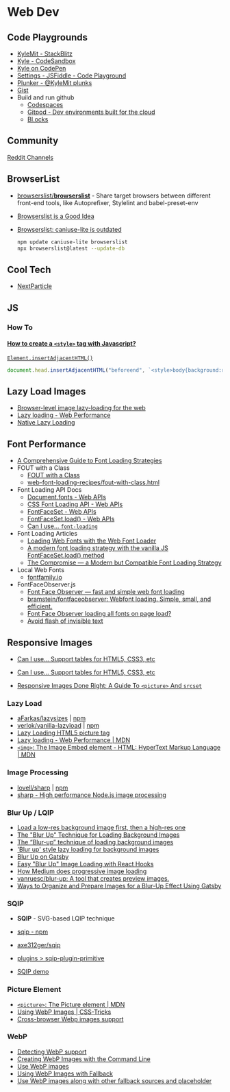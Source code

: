 # Web Dev

## Code Playgrounds

* [KyleMit - StackBlitz](https://stackblitz.com/@KyleMit)
* [Kyle - CodeSandbox](https://codesandbox.io/u/KyleMit)
* [Kyle on CodePen](https://codepen.io/KyleMit)
* [Settings - JSFiddle - Code Playground](https://jsfiddle.net/user/KyleMit/fiddles/)
* [Plunker - @KyleMit plunks](https://plnkr.co/users/KyleMit/plunks)
* [Gist](https://gist.github.com/KyleMit)
* Build and run github
  * [Codespaces](https://github.com/features/codespaces)
  * [Gitpod - Dev environments built for the cloud](https://www.gitpod.io/)
  * [Bl.ocks](https://bl.ocks.org/)

## Community

[Reddit Channels](https://www.reddit.com/user/kylemit/m/webdev/)

## BrowserList

* [browserslist/**browserslist**](https://github.com/browserslist/browserslist) - Share target browsers between different front-end tools, like Autoprefixer, Stylelint and babel-preset-env
* [Browserslist is a Good Idea](https://css-tricks.com/browserlist-good-idea/)

* [Browserslist: caniuse-lite is outdated](https://stackoverflow.com/q/55271798/1366033)

  ```bash
  npm update caniuse-lite browserslist
  npx browserslist@latest --update-db
  ```


## Cool Tech

* [NextParticle](https://nextparticle.nextco.de/)


## JS

### How To

#### [How to create a `<style>` tag with Javascript?](https://stackoverflow.com/a/28662118/1366033)

[`Element.insertAdjacentHTML()`](https://developer.mozilla.org/en-US/docs/Web/API/Element/insertAdjacentHTML)

```js
document.head.insertAdjacentHTML("beforeend", `<style>body{background:red}</style>`)
```

## Lazy Load Images

* [Browser-level image lazy-loading for the web](https://web.dev/browser-level-image-lazy-loading/)
* [Lazy loading - Web Performance](https://developer.mozilla.org/en-US/docs/Web/Performance/Lazy_loading)
* [Native Lazy Loading](https://css-tricks.com/native-lazy-loading/)

## Font Performance


* [A Comprehensive Guide to Font Loading Strategies](https://www.zachleat.com/web/comprehensive-webfonts/)
* FOUT with a Class
  * [FOUT with a Class](https://www.zachleat.com/web-fonts/demos/fout-with-class.html)
  * [web-font-loading-recipes/fout-with-class.html](https://github.com/zachleatweb-font-loading-recipes/blob/master/fout-with-class.html)
* Font Loading API Docs
  * [Document.fonts - Web APIs](https://developer.mozilla.org/en-US/docs/Web/API/Document/fonts)
  * [CSS Font Loading API - Web APIs](https://wiki.developer.mozilla.org/en-US/docs/Web/API/CSS_Font_Loading_API#Browser_compatibility)
  * [FontFaceSet - Web APIs](https://wiki.developer.mozilla.org/en-US/docs/Web/API/FontFaceSet)
  * [FontFaceSet.load() - Web APIs](https://developer.mozilla.org/en-US/docs/Web/API/FontFaceSet/load)
  * [Can I use... `font-loading`](https://caniuse.com/font-loading)
* Font Loading Articles
  * [Loading Web Fonts with the Web Font Loader](https://css-tricks.com/loading-web-fonts-with-the-web-font-loader/)
  * [A modern font loading strategy with the vanilla JS FontFaceSet.load() method](https://gomakethings.com/a-modern-font-loading-strategy-with-the-vanilla-js-fontfaceset.load-method/)
  * [The Compromise — a Modern but Compatible Font Loading Strategy](https://www.zachleat.com/web/the-compromise/)
* Local Web Fonts
  * [fontfamily.io](http://fontfamily.io/helvetica,arial)
* FontFaceObserver.js
  * [Font Face Observer — fast and simple web font loading](https://fontfaceobserver.com/)
  * [bramstein/fontfaceobserver: Webfont loading. Simple, small, and efficient.](https://github.com/bramstein/fontfaceobserver)
  * [Font Face Observer loading all fonts on page load?](https://stackoverflow.com/q/57046518/1366033)
  * [Avoid flash of invisible text](https://web.dev/codelab-avoid-invisible-text/)


## Responsive Images

* [Can I use... Support tables for HTML5, CSS3, etc](https://caniuse.com/webp)
* [Can I use... Support tables for HTML5, CSS3, etc](https://caniuse.com/loading-lazy-attr)

* [Responsive Images Done Right: A Guide To `<picture>` And `srcset`](https://www.smashingmagazine.com/2014/05/responsive-images-done-right-guide-picture-srcset/)

### Lazy Load

* [aFarkas/lazysizes](https://github.com/aFarkas/lazysizes) | [npm](https://www.npmjs.com/package/lazysizes)
* [verlok/vanilla-lazyload](https://github.com/verlok/vanilla-lazyload) | [npm](https://www.npmjs.com/package/vanilla-lazyload)
* [Lazy Loading HTML5 picture tag](https://stackoverflow.com/q/24025464/1366033)
* [Lazy loading - Web Performance | MDN](https://developer.mozilla.org/en-US/docs/Web/Performance/Lazy_loading)
* [`<img>`: The Image Embed element - HTML: HyperText Markup Language | MDN](https://developer.mozilla.org/en-US/docs/Web/HTML/Element/img#attr-loading)

### Image Processing

* [lovell/sharp](https://github.com/lovell/sharp) | [npm](https://www.npmjs.com/package/sharp)
* [sharp - High performance Node.js image processing](https://sharp.pixelplumbing.com/)

### Blur Up / LQIP

* [Load a low-res background image first, then a high-res one](https://stackoverflow.com/a/51511503/1366033)
* [The "Blur Up" Technique for Loading Background Images](https://css-tricks.com/the-blur-up-technique-for-loading-background-images/)
* [The “Blur-up” technique of loading background images](https://novelist.xyz/tech/progressive-background-image-loading/)
* ['Blur up' style lazy loading for background images](https://quillstudios.com.au/bloglist/2017/simple-lazy-loading-solution-for-fullscreen-backgrounds)
* [Blur Up on Gatsby](https://using-gatsby-image.gatsbyjs.org/blur-up/)
* [Easy "Blur Up" Image Loading with React Hooks](https://dev.to/benhoneywill/easy-blur-up-image-loading-with-react-hooks-513c)
* [How Medium does progressive image loading](https://jmperezperez.com/medium-image-progressive-loading-placeholder/)
* [vanruesc/blur-up: A tool that creates preview images.](https://github.com/vanruesc/blur-up)
* [Ways to Organize and Prepare Images for a Blur-Up Effect Using Gatsby](https://css-tricks.com/ways-to-organize-and-prepare-images-for-a-blur-up-effect-using-gatsby/)


### SQIP

* **SQIP** - SVG-based LQIP technique

* [sqip - npm](https://www.npmjs.com/package/sqip/v/1.0.0-alpha.32)
* [axe312ger/sqip](https://github.com/axe312ger/sqip#Node)
* [plugins > sqip-plugin-primitive](https://github.com/axe312ger/sqip/tree/master/packages/sqip-plugin-primitive#readme)
* [SQIP demo](https://axe312ger.github.io/sqip/)

### Picture Element

* [`<picture>`: The Picture element | MDN](https://developer.mozilla.org/en-US/docs/Web/HTML/Element/picture)
* [Using WebP Images | CSS-Tricks](https://css-tricks.com/using-webp-images/)
* [Cross-browser Webp images support](https://stackoverflow.com/q/53206746/1366033)


### WebP

* [Detecting WebP support](https://stackoverflow.com/a/27232658/1366033)
* [Creating WebP Images with the Command Line](https://web.dev/codelab-serve-images-webp/)
* [Use WebP images](https://web.dev/serve-images-webp/)
* [Using WebP Images with Fallback](https://usefulangle.com/post/114/webp-image-in-html-with-fallback)
* [Use WebP images along with other fallback sources and placeholder](https://medium.com/@tirthbodawala/use-webp-n-4cf7bda8348c)


